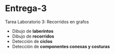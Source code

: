 # Entrega-3
Tarea Laboratorio 3: Recorridos en grafos

- Dibujo de **laberintos**
- Dibujo de **recorridos**
- Detección de **ciclos**
- Detección de **componentes conexas y costuras**
